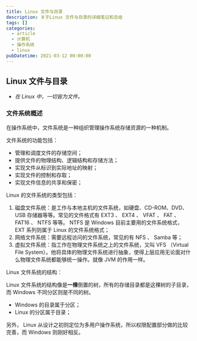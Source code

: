 ```yaml
---
title: Linux 文件与目录
description: 关于Linux 文件与目录的详细笔记和总结
tags: []
categories:
  - article
  - 计算机
  - 操作系统
  - linux
pubDatetime: 2021-03-12 00:00:00
---
```


## Linux 文件与目录

- _在 Linux 中，一切皆为文件。_

### 文件系统概述

在操作系统中，文件系统是一种组织管理操作系统存储资源的一种机制。

文件系统的功能包括：

- 管理和调度文件的存储空间；
- 提供文件的物理结构、逻辑结构和存储方法；
- 实现文件从标识到实际地址的映射；
- 实现文件的控制和存取；
- 实现文件信息的共享和保密；

Linux 的文件系统的类型包括：

1. 磁盘文件系统：是工作与本地主机的文件系统，如硬盘、CD-ROM、DVD、USB 存储器等等。常见的文件格式有 EXT3 、 EXT4 、 VFAT 、 FAT 、 FAT16 、 NTFS 等等。 NTFS 是 Windows 目前主要用的文件系统格式， EXT 系列则属于 Linux 的文件系统格式；
2. 网络文件系统：需要远程访问的文件系统，常见的有 NFS 、 Samba 等；
3. 虚拟文件系统：指工作在物理文件系统之上的文件系统，又叫 VFS （Virtual File System）。他将具体的物理文件系统进行抽象，使得上层应用无论面对什么物理文件系统都能够统一操作。就像 JVM 的作用一样。

Linux 文件系统的结构：

Linux 文件系统的结构像是**一棵**倒置的树，所有的存储目录都是这棵树的子目录，而 Windows 不同分区则是不同的树。

- Windows 的目录属于分区；
- Linux 的分区属于目录；

另外， Linux 从设计之初则定位为多用户操作系统，所以权限配置部分做的比较完善，而 Windows 则刚好相反。
